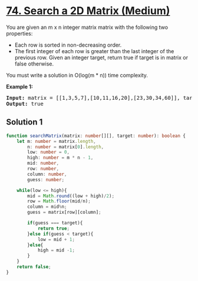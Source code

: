 # [74. Search a 2D Matrix (Medium)](https://leetcode.com/problems/search-a-2d-matrix/)

<p>You are given an m x n integer matrix matrix with the following two properties:

* Each row is sorted in non-decreasing order.
* The first integer of each row is greater than the last integer of the previous row.
Given an integer target, return true if target is in matrix or false otherwise.

You must write a solution in O(log(m * n)) time complexity.</p>

<p><strong>Example 1:</strong></p>

<pre>
<strong>Input:</strong> matrix = [[1,3,5,7],[10,11,16,20],[23,30,34,60]], target = 3
<strong>Output:</strong> true
</pre>

## Solution 1

```ts
function searchMatrix(matrix: number[][], target: number): boolean {
    let m: number = matrix.length,
        n: number = matrix[0].length,
        low: number = 0,
        high: number = m * n - 1,
        mid: number,
        row: number,
        column: number,
        guess: number;

    while(low <= high){
        mid = Math.round((low + high)/2);
        row = Math.floor(mid/n);
        column = mid%n;
        guess = matrix[row][column];

        if(guess === target){
            return true;
        }else if(guess < target){
            low = mid + 1;
        }else{
            high = mid -1;
        }
    }
    return false;
}
```